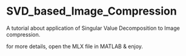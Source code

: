 # SVD_based_Image_Compression
A tutorial about application of Singular Value Decomposition to Image compression.

for more details, open the MLX file in MATLAB & enjoy.
